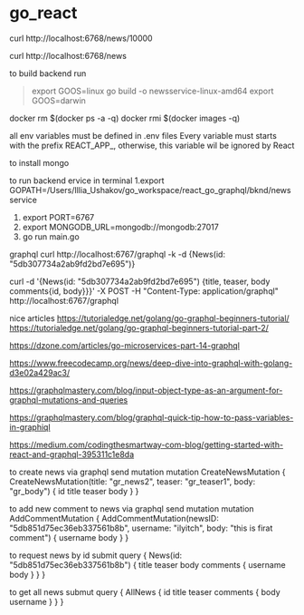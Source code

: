 # go_react

curl http://localhost:6768/news/10000

curl http://localhost:6768/news

to build backend run

> export GOOS=linux
> go build -o newsservice-linux-amd64
> export GOOS=darwin



docker rm $(docker ps -a -q)
docker rmi $(docker images -q)

all env variables must be defined in .env files
Every variable must starts with the prefix REACT_APP_, otherwise, this variable wil be ignored by React

to install mongo


to run backend ervice in terminal
1.export GOPATH=/Users/Illia_Ushakov/go_workspace/react_go_graphql/bknd/newsservice
1.  export PORT=6767
2.  export MONGODB_URL=mongodb://mongodb:27017
3.  go run main.go


graphql
curl http://localhost:6767/graphql -k -d {News(id: "5db307734a2ab9fd2bd7e695")}


curl -d '{News(id: "5db307734a2ab9fd2bd7e695") {title, teaser, body comments{id, body}}}' -X POST -H "Content-Type: application/graphql" http://localhost:6767/graphql


nice articles
https://tutorialedge.net/golang/go-graphql-beginners-tutorial/
https://tutorialedge.net/golang/go-graphql-beginners-tutorial-part-2/

https://dzone.com/articles/go-microservices-part-14-graphql

https://www.freecodecamp.org/news/deep-dive-into-graphql-with-golang-d3e02a429ac3/


https://graphqlmastery.com/blog/input-object-type-as-an-argument-for-graphql-mutations-and-queries

https://graphqlmastery.com/blog/graphql-quick-tip-how-to-pass-variables-in-graphiql


https://medium.com/codingthesmartway-com-blog/getting-started-with-react-and-graphql-395311c1e8da


to create news via graphql send mutation
mutation CreateNewsMutation {
  CreateNewsMutation(title: "gr_news2", teaser: "gr_teaser1", body: "gr_body") {
    id
    title
    teaser
    body
  }
}

to add new comment to news via graphql send mutation
mutation AddCommentMutation {
  AddCommentMutation(newsID: "5db851d75ec36eb337561b8b", username: "ilyitch", body: "this is firat comment") {
    username
    body
  }
}


to request news by id submit query
{
  News(id: "5db851d75ec36eb337561b8b") {
    title
    teaser
    body
    comments {
      username
      body
    }
  }
}

to get all news submut query
{
  AllNews {
    id
    title
    teaser
	comments {
	  body
      username
	}
  }
}
